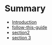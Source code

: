 # Summary

* [Introduction](README.md)
* [follow-this-guide](gitbooksintro.md)
* [section2](content/section2.md)
* [section 3](content/section_3.md)

